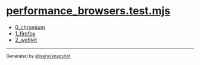 # [performance_browsers.test.mjs](../performance_browsers.test.mjs)


- [0_chromium](0_chromium/0_chromium.md)
- [1_firefox](1_firefox/1_firefox.md)
- [2_webkit](2_webkit/2_webkit.md)

---

<sub>
  Generated by <a href="https://github.com/jsenv/core/tree/main/packages/independent/snapshot">@jsenv/snapshot</a>
</sub>
